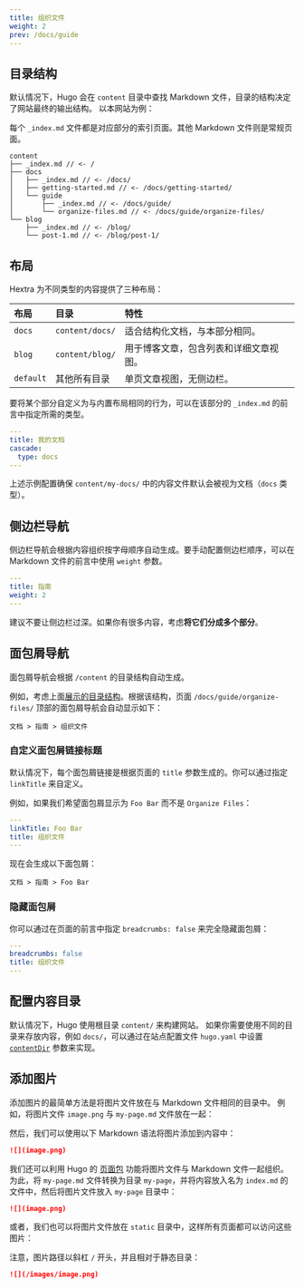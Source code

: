 ```yaml
---
title: 组织文件
weight: 2
prev: /docs/guide
---
```


## 目录结构

默认情况下，Hugo 会在 `content` 目录中查找 Markdown 文件，目录的结构决定了网站最终的输出结构。
以本网站为例：

<!--more-->


每个 `_index.md` 文件都是对应部分的索引页面。其他 Markdown 文件则是常规页面。

```
content
├── _index.md // <- /
├── docs
│   ├── _index.md // <- /docs/
│   ├── getting-started.md // <- /docs/getting-started/
│   └── guide
│       ├── _index.md // <- /docs/guide/
│       └── organize-files.md // <- /docs/guide/organize-files/
└── blog
    ├── _index.md // <- /blog/
    └── post-1.md // <- /blog/post-1/
```

## 布局

Hextra 为不同类型的内容提供了三种布局：

| 布局      | 目录               | 特性                                                         |
| :-------- | :------------------ | :----------------------------------------------------------- |
| `docs`    | `content/docs/`     | 适合结构化文档，与本部分相同。                               |
| `blog`    | `content/blog/`     | 用于博客文章，包含列表和详细文章视图。                       |
| `default` | 其他所有目录        | 单页文章视图，无侧边栏。                                     |

要将某个部分自定义为与内置布局相同的行为，可以在该部分的 `_index.md` 的前言中指定所需的类型。

```yaml {filename="content/my-docs/_index.md"}
---
title: 我的文档
cascade:
  type: docs
---
```

上述示例配置确保 `content/my-docs/` 中的内容文件默认会被视为文档（`docs` 类型）。

## 侧边栏导航

侧边栏导航会根据内容组织按字母顺序自动生成。要手动配置侧边栏顺序，可以在 Markdown 文件的前言中使用 `weight` 参数。

```yaml {filename="content/docs/guide/_index.md"}
---
title: 指南
weight: 2
---
```

  建议不要让侧边栏过深。如果你有很多内容，考虑**将它们分成多个部分**。


## 面包屑导航

面包屑导航会根据 `/content` 的目录结构自动生成。

例如，考虑上面[展示的目录结构](#directory-structure)。根据该结构，页面 `/docs/guide/organize-files/` 顶部的面包屑导航会自动显示如下：

```
文档 > 指南 > 组织文件
```

### 自定义面包屑链接标题

默认情况下，每个面包屑链接是根据页面的 `title` 参数生成的。你可以通过指定 `linkTitle` 来自定义。

例如，如果我们希望面包屑显示为 `Foo Bar` 而不是 `Organize Files`：

```yaml {filename="content/docs/guide/organize-files.md"}
---
linkTitle: Foo Bar
title: 组织文件
---
```

现在会生成以下面包屑：
```
文档 > 指南 > Foo Bar
```

### 隐藏面包屑

你可以通过在页面的前言中指定 `breadcrumbs: false` 来完全隐藏面包屑：

```yaml {filename="content/docs/guide/organize-files.md"}
---
breadcrumbs: false
title: 组织文件
---
```

## 配置内容目录

默认情况下，Hugo 使用根目录 `content/` 来构建网站。
如果你需要使用不同的目录来存放内容，例如 `docs/`，可以通过在站点配置文件 `hugo.yaml` 中设置 [`contentDir`](https://gohugo.io/getting-started/configuration/#contentdir) 参数来实现。

## 添加图片

添加图片的最简单方法是将图片文件放在与 Markdown 文件相同的目录中。
例如，将图片文件 `image.png` 与 `my-page.md` 文件放在一起：


然后，我们可以使用以下 Markdown 语法将图片添加到内容中：

```markdown {filename="content/docs/my-page.md"}
![](image.png)
```

我们还可以利用 Hugo 的 [页面包][page-bundles] 功能将图片文件与 Markdown 文件一起组织。为此，将 `my-page.md` 文件转换为目录 `my-page`，并将内容放入名为 `index.md` 的文件中，然后将图片文件放入 `my-page` 目录中：


```markdown {filename="content/docs/my-page/index.md"}
![](image.png)
```

或者，我们也可以将图片文件放在 `static` 目录中，这样所有页面都可以访问这些图片：


注意，图片路径以斜杠 `/` 开头，并且相对于静态目录：

```markdown {filename="content/docs/my-page.md"}
![](/images/image.png)
```

[page-bundles]: https://gohugo.io/content-management/page-bundles/#leaf-bundles